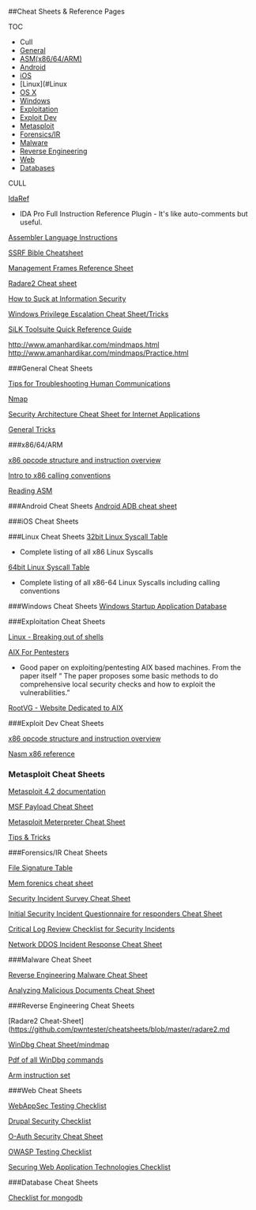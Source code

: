 ##Cheat Sheets & Reference Pages


TOC
* Cull
* [General](#General)
* [ASM(x86/64/ARM)](#ASM)
* [Android](#Android)
* [iOS](#ios)
* [Linux](#Linux
* [OS X](#OSX)
* [Windows](#Windows)
* [Exploitation](#Exploitation)
* [Exploit Dev](#Exploit)
* [Metasploit](#Metasploit)
* [Forensics/IR](#For)
* [Malware](#Malware)
* [Reverse Engineering](#RE) 
* [Web](#Web)
* [Databases](#DB)





CULL


[IdaRef](https://github.com/nologic/idaref)
* IDA Pro Full Instruction Reference Plugin - It's like auto-comments but useful.



[Assembler Language Instructions](http://www.laynetworks.com/assembly%20tutorials3.htm)


[SSRF Bible Cheatsheet](https://docs.google.com/document/d/1v1TkWZtrhzRLy0bYXBcdLUedXGb9njTNIJXa3u9akHM/edit)


[Management Frames Reference Sheet](http://download.aircrack-ng.org/wiki-files/other/managementframes.pdf)

[Radare2 Cheat sheet](https://github.com/pwntester/cheatsheets/blob/master/radare2.md)

[How to Suck at Information Security](https://zeltser.com/suck-at-security-cheat-sheet/)

[Windows Privilege Escalation Cheat Sheet/Tricks](http://it-ovid.blogspot.fr/2012/02/windows-privilege-escalation.html)

[SiLK Toolsuite Quick Reference Guide](https://tools.netsa.cert.org/silk/silk-quickref.pdf)

http://www.amanhardikar.com/mindmaps.html
http://www.amanhardikar.com/mindmaps/Practice.html



###<a name="General">General Cheat Sheets</a>

[Tips for Troubleshooting Human Communications](https://zeltser.com/human-communications-cheat-sheet/)

[Nmap](https://highon.coffee/docs/nmap/)

[Security Architecture Cheat Sheet for Internet Applications](https://zeltser.com/security-architecture-cheat-sheet/)

[General Tricks](http://averagesecurityguy.info/cheat-sheet/)




###<a name="ASM">x86/64/ARM</a>

[x86 opcode structure and instruction overview](http://pnx.tf/files/x86_opcode_structure_and_instruction_overview.pdf)

[Intro to x86 calling conventions](http://codearcana.com/posts/2013/05/21/a-brief-introduction-to-x86-calling-conventions.html)

[Reading ASM](http://cseweb.ucsd.edu/classes/sp11/cse141/pdf/02/S01_x86_64.key.pdf)





###<a name="Android">Android Cheat Sheets</a>
[Android ADB cheat sheet](https://github.com/maldroid/adb_cheatsheet/blob/master/cheatsheet.pdf?raw=true)





###<a name="ios">iOS Cheat Sheets</a>




###<a name="Linux">Linux Cheat Sheets</a>
[32bit Linux Syscall Table](http://www.informatik.htw-dresden.de/~beck/ASM/syscall_list.html)
* Complete listing of all x86 Linux Syscalls

[64bit Linux Syscall Table](http://blog.rchapman.org/post/36801038863/linux-system-call-table-for-x86-64)
* Complete listing of all x86-64 Linux Syscalls including calling conventions




###<a name="Windows">Windows Cheat Sheets</a>
[Windows Startup Application Database](http://www.pacs-portal.co.uk/startup_content.php)




###<a name="Exploitation">Exploitation Cheat Sheets</a>

[Linux - Breaking out of shells](https://highon.coffee/docs/linux-commands/#breaking-out-of-limited-shells)

[AIX For Pentesters](http://www.giac.org/paper/gpen/6684/aix-penetration-testers/125890)
* Good paper on exploiting/pentesting AIX based machines. From the paper itself “ The paper proposes some basic methods to do comprehensive local security checks and how to exploit the vulnerabilities.”

[RootVG - Website Dedicated to AIX](http://www.rootvg.net/content/view/102/98/)




###<a name="Exploitation">Exploit Dev Cheat Sheets</a>

[x86 opcode structure and instruction overview](http://pnx.tf/files/x86_opcode_structure_and_instruction_overview.pdf)

[Nasm x86 reference](https://www.cs.uaf.edu/2006/fall/cs301/support/x86/)


### <a name="Metasploit">Metasploit Cheat Sheets</a>
[Metasploit 4.2 documentation](https://community.rapid7.com/docs/DOC-1751)

[MSF Payload Cheat Sheet](http://aerokid240.blogspot.com/2009/11/msfpayload-goodness-cheatsheet.html)

[Metasploit Meterpreter Cheat Sheet](https://scadahacker.com/library/Documents/Cheat_Sheets/Hacking%20-%20Meterpreter%20Cheat%20%20Sheet.pdf)

[Tips & Tricks](https://en.wikibooks.org/wiki/Metasploit/Tips_and_Tricks)


###<a name="For">Forensics/IR Cheat Sheets</a>

[File Signature Table](http://www.garykessler.net/library/file_sigs.html)

[Mem forenics cheat sheet](http://forensicmethods.com/wp-content/uploads/2012/04/Memory-Forensics-Cheat-Sheet-v1.pdf)

[Security Incident Survey Cheat Sheet](https://zeltser.com/security-incident-survey-cheat-sheet/)

[Initial Security Incident Questionnaire for responders Cheat Sheet](https://zeltser.com/security-incident-questionnaire-cheat-sheet/)

[Critical Log Review Checklist for Security Incidents](https://zeltser.com/security-incident-log-review-checklist/)

[Network DDOS Incident Response Cheat Sheet](https://zeltser.com/ddos-incident-cheat-sheet/)



###<a name="Malware">Malware Cheat Sheet</a>

[Reverse Engineering Malware Cheat Sheet](https://zeltser.com/reverse-malware-cheat-sheet/)

[Analyzing Malicious Documents Cheat Sheet](https://zeltser.com/analyzing-malicious-documents/)


###<a name="RE">Reverse Engineering Cheat Sheets</a>

[Radare2 Cheat-Sheet](https://github.com/pwntester/cheatsheets/blob/master/radare2.md

[WinDbg Cheat Sheet/mindmap](http://tylerhalfpop.com/2014/08/16/windbg-cheatsheet/)

[Pdf of all WinDbg commands](http://windbg.info/download/doc/pdf/WinDbg_cmds.pdf)

[Arm instruction set](http://simplemachines.it/doc/arm_inst.pdf)






###<a name="Web">Web Cheat Sheets</a>

[WebAppSec Testing Checklist](http://tuppad.com/blog/wp-content/uploads/2012/03/WebApp_Sec_Testing_Checklist.pdf)

[Drupal Security Checklist](https://github.com/gfoss/attacking-drupal/blob/master/presentation/drupal-security-checklist.pdf)

[O-Auth Security Cheat Sheet](http://www.oauthsecurity.com/)

[OWASP Testing Checklist](https://www.owasp.org/index.php/Testing_Checklist)

[Securing Web Application Technologies Checklist](http://www.securingthehuman.org/developer/swat)









###<a name="DB">Database Cheat Sheets</a>

[Checklist for mongodb](http://blog.mongodirector.com/10-tips-to-improve-your-mongodb-security/
)
